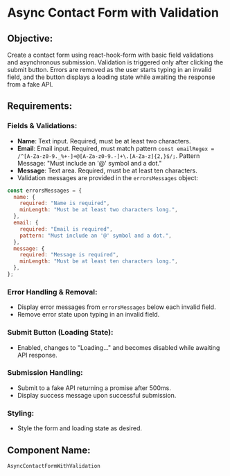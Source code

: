 # Async Contact Form with Validation

## Objective:

Create a contact form using react-hook-form with basic field validations and asynchronous submission. Validation is triggered only after clicking the submit button. Errors are removed as the user starts typing in an invalid field, and the button displays a loading state while awaiting the response from a fake API.

## Requirements:

### Fields & Validations:

- **Name**: Text input. Required, must be at least two characters.
- **Email**: Email input. Required, must match pattern `const emailRegex = /^[A-Za-z0-9._%+-]+@[A-Za-z0-9.-]+\.[A-Za-z]{2,}$/;`. Pattern Message: "Must include an '@' symbol and a dot."
- **Message**: Text area. Required, must be at least ten characters.
- Validation messages are provided in the `errorsMessages` object:

```javascript
const errorsMessages = {
  name: {
    required: "Name is required",
    minLength: "Must be at least two characters long.",
  },
  email: {
    required: "Email is required",
    pattern: "Must include an '@' symbol and a dot.",
  },
  message: {
    required: "Message is required",
    minLength: "Must be at least ten characters long.",
  },
};
```

### Error Handling & Removal:

- Display error messages from `errorsMessages` below each invalid field.
- Remove error state upon typing in an invalid field.

### Submit Button (Loading State):

- Enabled, changes to "Loading..." and becomes disabled while awaiting API response.

### Submission Handling:

- Submit to a fake API returning a promise after 500ms.
- Display success message upon successful submission.

### Styling:

- Style the form and loading state as desired.

## Component Name:

`AsyncContactFormWithValidation`
